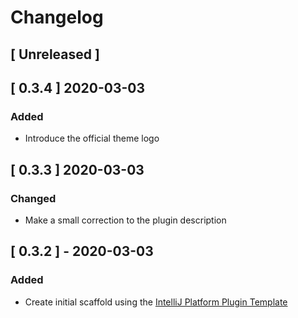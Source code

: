 <!-- Keep a Changelog guide -> https://keepachangelog.com -->

# Changelog

## \[ Unreleased \]

## \[ 0.3.4 \] 2020-03-03

### Added

* Introduce the official theme logo

## \[ 0.3.3 \] 2020-03-03

### Changed

* Make a small correction to the plugin description

## \[ 0.3.2 \] - 2020-03-03

### Added

* Create initial scaffold using the [IntelliJ Platform Plugin Template](https://github.com/JetBrains/intellij-platform-plugin-template)
